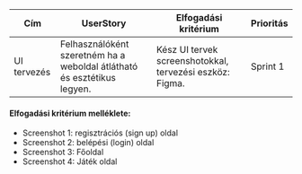 | Cím | UserStory | Elfogadási kritérium|Prioritás|
|-----|-----------|---------------------|---------|
|UI tervezés| Felhasználóként szeretném ha a weboldal átlátható és esztétikus legyen.| Kész UI tervek screenshotokkal, tervezési eszköz: Figma.|Sprint 1|

#### Elfogadási kritérium melléklete:
- Screenshot 1: regisztrációs (sign up) oldal
- Screenshot 2: belépési (login) oldal
- Screenshot 3: Főoldal
- Screenshot 4: Játék oldal